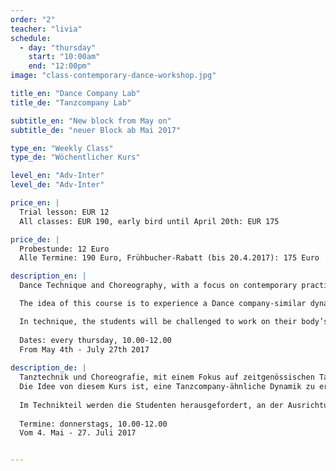 ```yaml
---
order: "2"
teacher: "livia"
schedule:
  - day: "thursday"
    start: "10:00am"
    end: "12:00pm"
image: "class-contemporary-dance-workshop.jpg"

title_en: "Dance Company Lab"
title_de: "Tanzcompany Lab"

subtitle_en: "New block from May on"
subtitle_de: "neuer Block ab Mai 2017"

type_en: "Weekly Class"
type_de: "Wöchentlicher Kurs"

level_en: "Adv-Inter"
level_de: "Adv-Inter"

price_en: |
  Trial lesson: EUR 12  
  All classes: EUR 190, early bird until April 20th: EUR 175  

price_de: |
  Probestunde: 12 Euro  
  Alle Termine: 190 Euro, Frühbucher-Rabatt (bis 20.4.2017): 175 Euro  

description_en: |
  Dance Technique and Choreography, with a focus on contemporary practices and performance:

  The idea of this course is to experience a Dance company-similar dynamic: Beginning with a dance technique class, then working on a choreographic creative process (rehearsal) to finally show the results of it.

  In technique, the students will be challenged to work on their body’s alignment and increase coordination and strength abilities, developing awareness and motion in multiple spatial planes. The choreography component of this course is about learning and developing movement with a range of choreographic approaches.  
  
  Dates: every thursday, 10.00-12.00  
  From May 4th - July 27th 2017
  
description_de: |
  Tanztechnik und Choreografie, mit einem Fokus auf zeitgenössischen Tanztechniken und Performance: 
  Die Idee von diesem Kurs ist, eine Tanzcompany-ähnliche Dynamik zu erleben, beginnend mit einem Tanztechnik-Unterricht, an den ein choreografisch-kreativer Prozess (Probe) anschließt, um schließlich die Ergebnisse zu präsentieren. 
  
  Im Technikteil werden die Studenten herausgefordert, an der Ausrichtung ihres Körpers zu arbeiten und die Koordination, die Kraft und die Entwicklung von Bewusstsein und Bewegung auf mehreren räumlichen Ebenen zu erhöhen. Die Choreographie-Komponente dieses Kurses dient dem Lernen und der Entwicklung von Bewegung mit Hilfe einer Vielfalt von choreographischen Ansätzen.  
  
  Termine: donnerstags, 10.00-12.00  
  Vom 4. Mai - 27. Juli 2017


---
```

